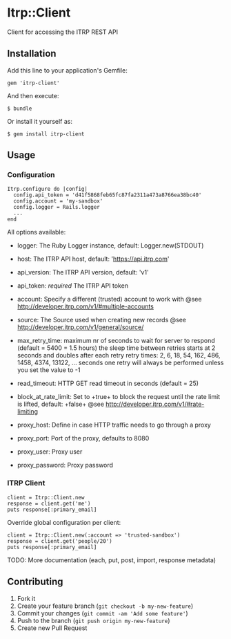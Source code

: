 # Itrp::Client

Client for accessing the ITRP REST API

## Installation

Add this line to your application's Gemfile:

    gem 'itrp-client'

And then execute:

    $ bundle

Or install it yourself as:

    $ gem install itrp-client

## Usage

### Configuration

```
Itrp.configure do |config|
  config.api_token = 'd41f5868feb65fc87fa2311a473a8766ea38bc40'
  config.account = 'my-sandbox'
  config.logger = Rails.logger
  ...
end
```

All options available:
* logger:      The Ruby Logger instance, default: Logger.new(STDOUT)
* host:        The ITRP API host, default: 'https://api.itrp.com'
* api_version: The ITRP API version, default: 'v1'
* api_token:   *required* The ITRP API token
* account:     Specify a different (trusted) account to work with
               @see http://developer.itrp.com/v1/#multiple-accounts
* source:      The Source used when creating new records
               @see http://developer.itrp.com/v1/general/source/

* max_retry_time: maximum nr of seconds to wait for server to respond (default = 5400 = 1.5 hours)
                  the sleep time between retries starts at 2 seconds and doubles after each retry
                  retry times: 2, 6, 18, 54, 162, 486, 1458, 4374, 13122, ... seconds
                  one retry will always be performed unless you set the value to -1
* read_timeout:   HTTP GET read timeout in seconds (default = 25)
* block_at_rate_limit: Set to +true+ to block the request until the rate limit is lifted, default: +false+
                       @see http://developer.itrp.com/v1/#rate-limiting

* proxy_host:     Define in case HTTP traffic needs to go through a proxy
* proxy_port:     Port of the proxy, defaults to 8080
* proxy_user:     Proxy user
* proxy_password: Proxy password

### ITRP Client

```
client = Itrp::Client.new
response = client.get('me')
puts response[:primary_email]
```

Override global configuration per client:

```
client = Itrp::Client.new(:account => 'trusted-sandbox')
response = client.get('people/20')
puts response[:primary_email]
```

TODO: More documentation (each, put, post, import, response metadata)

## Contributing

1. Fork it
2. Create your feature branch (`git checkout -b my-new-feature`)
3. Commit your changes (`git commit -am 'Add some feature'`)
4. Push to the branch (`git push origin my-new-feature`)
5. Create new Pull Request
